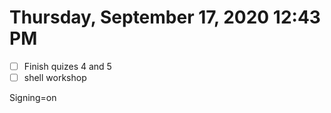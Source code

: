 # Thursday, September 17, 2020 12:43 PM
- [ ] Finish quizes 4 and 5
- [ ] shell workshop

Signing=on 